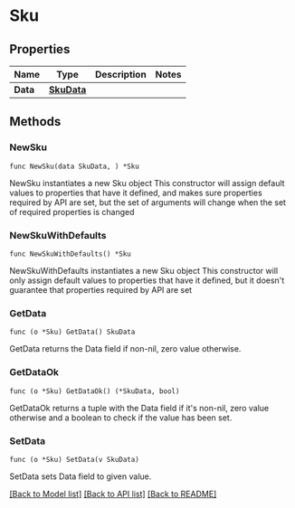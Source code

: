 # Sku

## Properties

Name | Type | Description | Notes
------------ | ------------- | ------------- | -------------
**Data** | [**SkuData**](SkuData.md) |  | 

## Methods

### NewSku

`func NewSku(data SkuData, ) *Sku`

NewSku instantiates a new Sku object
This constructor will assign default values to properties that have it defined,
and makes sure properties required by API are set, but the set of arguments
will change when the set of required properties is changed

### NewSkuWithDefaults

`func NewSkuWithDefaults() *Sku`

NewSkuWithDefaults instantiates a new Sku object
This constructor will only assign default values to properties that have it defined,
but it doesn't guarantee that properties required by API are set

### GetData

`func (o *Sku) GetData() SkuData`

GetData returns the Data field if non-nil, zero value otherwise.

### GetDataOk

`func (o *Sku) GetDataOk() (*SkuData, bool)`

GetDataOk returns a tuple with the Data field if it's non-nil, zero value otherwise
and a boolean to check if the value has been set.

### SetData

`func (o *Sku) SetData(v SkuData)`

SetData sets Data field to given value.



[[Back to Model list]](../README.md#documentation-for-models) [[Back to API list]](../README.md#documentation-for-api-endpoints) [[Back to README]](../README.md)


